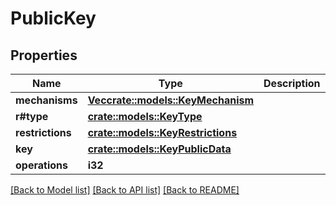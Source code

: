 # PublicKey

## Properties

Name | Type | Description | Notes
------------ | ------------- | ------------- | -------------
**mechanisms** | [**Vec<crate::models::KeyMechanism>**](KeyMechanism.md) |  | 
**r#type** | [**crate::models::KeyType**](KeyType.md) |  | 
**restrictions** | [**crate::models::KeyRestrictions**](KeyRestrictions.md) |  | 
**key** | [**crate::models::KeyPublicData**](KeyPublicData.md) |  | 
**operations** | **i32** |  | 

[[Back to Model list]](../README.md#documentation-for-models) [[Back to API list]](../README.md#documentation-for-api-endpoints) [[Back to README]](../README.md)


